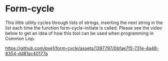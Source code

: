 # Form-cycle

This little utility cycles through lists of strings, inserting the
next string in the list each time the function form-cycle-initiate
is called. Please see the video below to get an idea of how this tool
can be used when programming in Common Lisp.

https://github.com/pve1/form-cycle/assets/1397797/0bfae7f5-731e-4a48-8354-dd81ac40177a
